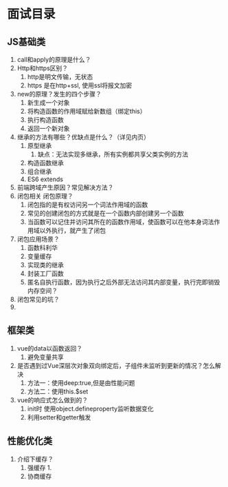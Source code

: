 # 面试目录

## JS基础类

1. call和apply的原理是什么？
2.  Http和https区别？
    1. http是明文传输，无状态
    2. https 是在http+ssl, 使用ssl将报文加密
3. new的原理？发生的四个步骤？
   1. 新生成一个对象
   2. 将构造函数的作用域赋给新数组（绑定this）
   3. 执行构造函数
   4. 返回一个新对象
4. 继承的方法有哪些？优缺点是什么？（详见内页）
   1. 原型继承
      1. 缺点：无法实现多继承，所有实例都共享父类实例的方法
   2. 构造函数继承
   3. 组合继承
   4. ES6 extends
5. 前端跨域产生原因？常见解决方法？
6. 闭包相关 闭包原理？
   1. 闭包指的是有权访问另一个词法作用域的函数
   2. 常见的创建闭包的方式就是在一个函数内部创建另一个函数
   3. 当函数可以记住并访问其所在的函数作用域，使函数可以在他本身词法作用域以外执行，就产生了闭包
7. 闭包应用场景？
   1. 函数科利华
   2. 变量缓存
   3. 实现类的继承
   4. 封装工厂函数
   5. 匿名自执行函数，因为执行之后外部无法访问其内部变量，执行完即销毁内存空间？
8. 闭包常见的坑？
9.  




## 框架类
1. vue的data以函数返回？
   1. 避免变量共享
2. 是否遇到过Vue深层次对象双向绑定后，子组件未监听到更新的情况？怎么解决
   1. 方法一：使用deep:true,但是由性能问题
   2. 方法二：使用this.$set
3. vue的响应式怎么做到的？
   1. init时 使用object.defineproperty监听数据变化
   2. 利用setter和getter触发


## 性能优化类

1. 介绍下缓存？
   1. 强缓存
      1. 
   2. 协商缓存

